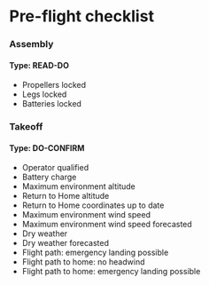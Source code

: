 # Pre-flight checklist

### Assembly
#### Type: READ-DO
- Propellers locked
- Legs locked
- Batteries locked

### Takeoff
#### Type: DO-CONFIRM
- Operator qualified
- Battery charge
- Maximum environment altitude
- Return to Home altitude
- Return to Home coordinates up to date
- Maximum environment wind speed
- Maximum environment wind speed forecasted
- Dry weather
- Dry weather forecasted
- Flight path: emergency landing possible
- Flight path to home: no headwind
- Flight path to home: emergency landing possible
